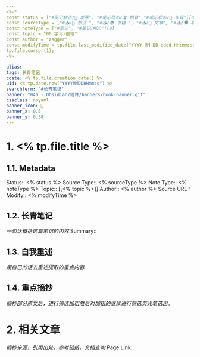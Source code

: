 ```yaml
---
<%-*
const status = ["#笔记状态/🌱 发芽", "#笔记状态/🪴 培育","#笔记状态/🌲 长青"][0]
const sourceType = ["#📥/💭 想法 ", "#📥/📚 书籍 ", "#📥/📰️ 文章", "#📥/🗣️ 聊天 ", " #📥/💻 教学", "#📥/▶️ 视频", "#📥/🎧️ 播客"][0]
const noteType = ["#笔记", "#笔记/MOC"][0]
const topic = "00.学习-前端"
const author = "zagger"
const modifyTime = tp.file.last_modified_date("YYYY-MM-DD dddd HH:mm:ss")
tp.file.cursor(1);
-%>

alias:
tags: 长青笔记
cdate: <% tp.file.creation_date() %>
uid: <% tp.date.now("YYYYMMDDHHmmss") %>
searchterm: "#长青笔记"
banner: "040 - Obsidian/附件/banners/book-banner.gif"
cssclass: noyaml
banner_icon: 💌
banner_x: 0.5
banner_y: 0.38
---
```


# 1. <% tp.file.title %>

## 1.1. Metadata

Status:: <% status %>
Source Type:: <% sourceType %>
Note Type:: <% noteType %>
Topic:: [[<% topic %>]]
Author:: <% author %>
Source URL::
Modify:: <% modifyTime %>

## 1.2. 长青笔记

_一句话概括这篇笔记的内容_
Summary::

## 1.3. 自我重述

_用自己的话去重述提取的重点内容_

## 1.4. 重点摘抄

_摘抄部分原文后，进行筛选加粗然后对加粗的继续进行筛选荧光笔选出。_

# 2. 相关文章

_摘抄来源，引用出处，参考链接，文档查询_
Page Link::
